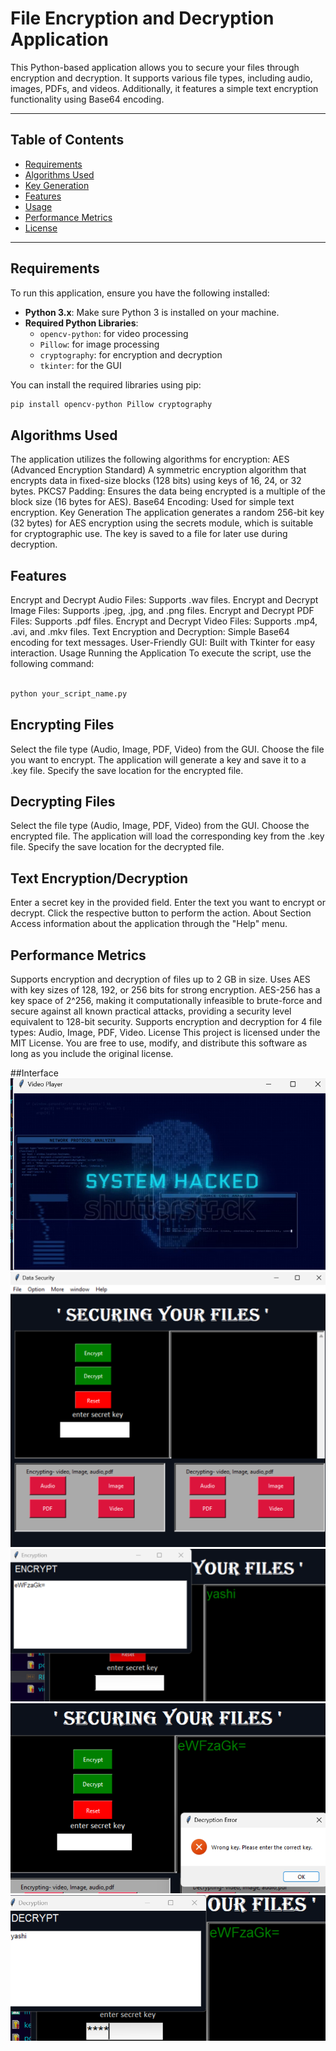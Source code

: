 # File Encryption and Decryption Application

This Python-based application allows you to secure your files through encryption and decryption. It supports various file types, including audio, images, PDFs, and videos. Additionally, it features a simple text encryption functionality using Base64 encoding.

---

## Table of Contents
- [Requirements](#requirements)
- [Algorithms Used](#algorithms-used)
- [Key Generation](#key-generation)
- [Features](#features)
- [Usage](#usage)
- [Performance Metrics](#performance-metrics)
- [License](#license)

---

## Requirements

To run this application, ensure you have the following installed:

- **Python 3.x**: Make sure Python 3 is installed on your machine.
- **Required Python Libraries**:
  - `opencv-python`: for video processing
  - `Pillow`: for image processing
  - `cryptography`: for encryption and decryption
  - `tkinter`: for the GUI

You can install the required libraries using pip:

```bash
pip install opencv-python Pillow cryptography

```
## Algorithms Used
The application utilizes the following algorithms for encryption:
AES (Advanced Encryption Standard)
A symmetric encryption algorithm that encrypts data in fixed-size blocks (128 bits) using keys of 16, 24, or 32 bytes.
PKCS7 Padding: Ensures the data being encrypted is a multiple of the block size (16 bytes for AES).
Base64 Encoding: Used for simple text encryption.
Key Generation
The application generates a random 256-bit key (32 bytes) for AES encryption using the secrets module, which is suitable for cryptographic use. The key is saved to a file for later use during decryption.

## Features
Encrypt and Decrypt Audio Files: Supports .wav files.
Encrypt and Decrypt Image Files: Supports .jpeg, .jpg, and .png files.
Encrypt and Decrypt PDF Files: Supports .pdf files.
Encrypt and Decrypt Video Files: Supports .mp4, .avi, and .mkv files.
Text Encryption and Decryption: Simple Base64 encoding for text messages.
User-Friendly GUI: Built with Tkinter for easy interaction.
Usage
Running the Application
To execute the script, use the following command:

```bash

python your_script_name.py
```

##  Encrypting Files
Select the file type (Audio, Image, PDF, Video) from the GUI.
Choose the file you want to encrypt.
The application will generate a key and save it to a .key file.
Specify the save location for the encrypted file.
## Decrypting Files
Select the file type (Audio, Image, PDF, Video) from the GUI.
Choose the encrypted file.
The application will load the corresponding key from the .key file.
Specify the save location for the decrypted file.
## Text Encryption/Decryption
Enter a secret key in the provided field.
Enter the text you want to encrypt or decrypt.
Click the respective button to perform the action.
About Section
Access information about the application through the "Help" menu.

## Performance Metrics
Supports encryption and decryption of files up to 2 GB in size.
Uses AES with key sizes of 128, 192, or 256 bits for strong encryption.
AES-256 has a key space of 2^256, making it computationally infeasible to brute-force and secure against all known practical attacks, providing a security level equivalent to 128-bit security.
Supports encryption and decryption for 4 file types: Audio, Image, PDF, Video.
License
This project is licensed under the MIT License. You are free to use, modify, and distribute this software as long as you include the original license.

##Interface
![interface](image-4.png)
![application](image.png)
![encrypt-text](image-1.png)
![secret-key](image-2.png)
![decrypt-text](image-3.png)




